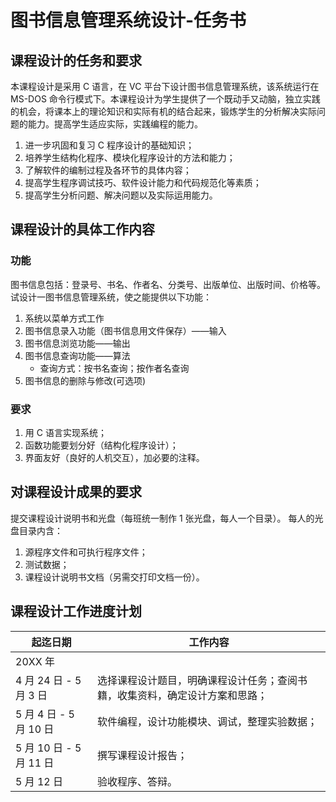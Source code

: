 # 图书信息管理系统设计-任务书

## 课程设计的任务和要求
本课程设计是采用 C 语言，在 VC 平台下设计图书信息管理系统，该系统运行在 MS-DOS 命令行模式下。本课程设计为学生提供了一个既动手又动脑，独立实践的机会，将课本上的理论知识和实际有机的结合起来，锻炼学生的分析解决实际问题的能力。提高学生适应实际，实践编程的能力。
1. 进一步巩固和复习 C 程序设计的基础知识；
2. 培养学生结构化程序、模块化程序设计的方法和能力；
3. 了解软件的编制过程及各环节的具体内容；
4. 提高学生程序调试技巧、软件设计能力和代码规范化等素质；
5. 提高学生分析问题、解决问题以及实际运用能力。

## 课程设计的具体工作内容
### 功能
图书信息包括：登录号、书名、作者名、分类号、出版单位、出版时间、价格等。试设计一图书信息管理系统，使之能提供以下功能：
1. 系统以菜单方式工作
2. 图书信息录入功能（图书信息用文件保存）——输入
3. 图书信息浏览功能——输出
4. 图书信息查询功能——算法
    - 查询方式：按书名查询；按作者名查询
5. 图书信息的删除与修改(可选项)

### 要求
1. 用 C 语言实现系统； 
2. 函数功能要划分好（结构化程序设计）； 
3. 界面友好（良好的人机交互），加必要的注释。 

## 对课程设计成果的要求
提交课程设计说明书和光盘（每班统一制作 1 张光盘，每人一个目录）。
每人的光盘目录内含：
1. 源程序文件和可执行程序文件；
2. 测试数据；
3. 课程设计说明书文档（另需交打印文档一份）。

## 课程设计工作进度计划
| 起迄日期 | 工作内容 |
| --- | --- |
| 20XX 年 | |
| 4 月 24 日 - 5 月 3 日 | 选择课程设计题目，明确课程设计任务；查阅书籍，收集资料，确定设计方案和思路； |
| 5 月 4 日 - 5 月 10 日 | 软件编程，设计功能模块、调试，整理实验数据； |
| 5 月 10 日 - 5 月 11 日 | 撰写课程设计报告； |
| 5 月 12 日 | 验收程序、答辩。 |